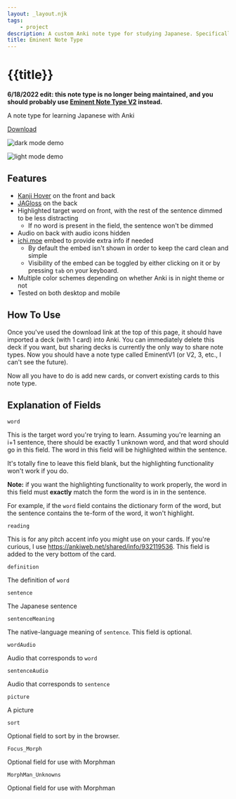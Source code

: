 ```yaml
---
layout: _layout.njk
tags: 
    - project
description: A custom Anki note type for studying Japanese. Specifically optimized for subs2srs decks.
title: Eminent Note Type
---
```


# {{title}}

**6/18/2022 edit: this note type is no longer being maintained, and you should probably use [Eminent Note Type V2](/projects/notetype2/) instead.**

A note type for learning Japanese with Anki

[Download](https://mega.nz/folder/3ENBFSwJ#OxUmvGmoY6J46Dn_YFhIMQ)

![dark mode demo](/images/notetype/demo.gif)

![light mode demo](/images/notetype/demo2.gif)

## Features

* [Kanji Hover](/projects/kanjihover) on the front and back
* [JAGloss](/projects/jagloss) on the back
* Highlighted target word on front, with the rest of the sentence dimmed to be less distracting
  * If no word is present in the field, the sentence won't be dimmed
* Audio on back with audio icons hidden
* [ichi.moe](https://ichi.moe/) embed to provide extra info if needed
  * By default the embed isn't shown in order to keep the card clean and simple
  * Visibility of the embed can be toggled by either clicking on it or by pressing `tab` on your keyboard.
* Multiple color schemes depending on whether Anki is in night theme or not
* Tested on both desktop and mobile

## How To Use

Once you've used the download link at the top of this page, it should have imported a deck (with 1 card) into Anki. You can immediately delete this deck if you want, but sharing decks is currently the only way to share note types. Now you should have a note type called EminentV1 (or V2, 3, etc., I can't see the future).

Now all you have to do is add new cards, or convert existing cards to this note type.

## Explanation of Fields

`word`

This is the target word you're trying to learn. Assuming you're learning an i+1 sentence, there should be exactly 1 unknown word, and that word should go in this field. The word in this field will be highlighted within the sentence.

It's totally fine to leave this field blank, but the highlighting functionality won't work if you do.

**Note:** if you want the highlighting functionality to work properly, the word in this field must **exactly** match the form the word is in in the sentence.

For example, if the `word` field contains the dictionary form of the word, but the sentence contains the te-form of the word, it won't highlight.

`reading`

This is for any pitch accent info you might use on your cards. If you're curious, I use <https://ankiweb.net/shared/info/932119536>. This field is added to the very bottom of the card.

`definition`

The definition of `word`

`sentence`

The Japanese sentence

`sentenceMeaning`

The native-language meaning of `sentence`. This field is optional.

`wordAudio`

Audio that corresponds to `word`

`sentenceAudio`

Audio that corresponds to `sentence`

`picture`

A picture

`sort`

Optional field to sort by in the browser.

`Focus_Morph`

Optional field for use with Morphman

`MorphMan_Unknowns`

Optional field for use with Morphman
